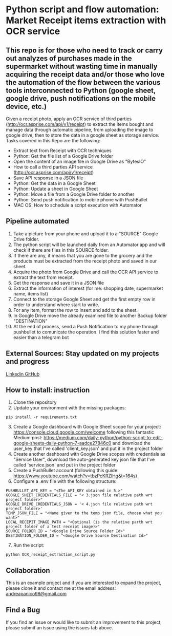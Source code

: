 # Python script and flow automation: Market Receipt items extraction with OCR service

## This repo is for those who need to track or carry out analyzes of purchases made in the supermarket without wasting time in manually acquiring the receipt data and/or those who love the automation of the flow between the various tools interconnected to Python (google sheet, google drive, push notifications on the mobile device, etc.)

Given a receipt photo, apply an OCR service of third parties (http://ocr.asprise.com/api/v1/receipt) to extract the items bought and manage data through automatic pipeline, from uploading the image to google drive, then to store the data in a google sheet as storage service. <br> Tasks covered in this Repo are the following:

* Extract text from Receipt with OCR techniques
* Python: Get the file list of a Google Drive folder
* Open the content of an image file in Google Drive as "BytesIO"
* How to call a third parties API service (http://ocr.asprise.com/api/v1/receipt)
* Save API response in a JSON file
* Python: Get the data in a Google Sheet
* Python: Update a sheet in Google Sheet
* Python: Move a file from a Google Drive folder to another
* Python: Send push notification to mobile phone with PushBullet
* MAC OS: How to schedule a script execution with Automator

## Pipeline automated

1. Take a picture from your phone and upload it to a "SOURCE" Google Drive folder.
2. The python script will be launched daily from an Automator app and will check if there are files in this SOURCE folder. 
3. If there are any, it means that you are gone to the grocery and the products must be extracted from the receipt photo and saved in our sheet.
4. Acquire the photo from Google Drive and call the OCR API service to extract the text from receipt.
5. Get the response and save it in a JSON file
6. Extract the information of interest (for me: shopping date, supermarket name, items list)
7. Connect to the storage Google Sheet and get the first empty row in order to understand where start to write.  
8. For any item, format the row to insert and add to the sheet.
9. In Google Drive move the already examined file to another Backup folder "DESTINATION" 
10. At the end of process, send a Push Notification to my phone through pushbullet to comunicate the operation. I find this solution faster and easier than a telegram bot
 

## External Sources: Stay updated on my projects and progress

<a href="https://www.linkedin.com/in/andrea-panico-252718201/">
Linkedin
</a>
<a href="https://github.com/andreapanico10">
GitHub
</a>

## How to install: instruction
1. Clone the repository
2. Update your environment with the missing packages: 
```
pip install -r requirements.txt
```
3. Create a Google dashboard with Google Sheet scope for your project: https://console.cloud.google.com/welcome following this fantastic Medium post: https://medium.com/daily-python/python-script-to-edit-google-sheets-daily-python-7-aadce27846c0 and download the user_key that I've called 'client_key.json' and put it in the project folder
4. Create another dashboard with Google Drive scopes with credentials as "Service User", download the auto-generated key json file that I've called 'service.json' and put in the project folder
5. Create a PushBullet account (following this guide: https://www.youtube.com/watch?v=tbzPcKRZlHg&t=164s)
6. Configure a .env file with the following structure:
```
PUSHBULLET_API_KEY = "<The API_KEY obtained in 5.>"
GOOGLE_SHEET_CREDENTIALS_FILE = "< 3.json file relative path wrt project folder>"
GOOGLE_DRIVE_CREDENTIALS_JSON = '< 4.json file relative path wrt project folder>'
TEMP_JSON_FILE = "<Name given to the temp json file, choose what you want>"
LOCAL_RECEPIT_IMAGE_PATH = "<Optional (is the relative parth wrt project folder of a test receipt image)>"
SOURCE_FOLDER_ID = "<Google Drive Source Folder Id>"
DESTINATION_FOLDER_ID = "<Google Drive Source Destination Id>" 
```
7. Run the script: 
```
python OCR_receipt_extraction_script.py 
```


## Collaboration 

This is an example project and if you are interested to expand the project, please clone it and contact me at the email address: andreapanico98@gmail.com

## Find a Bug

If you find an issue or would like to submit an improvement to this project, please submit an issue using the issues tab above.